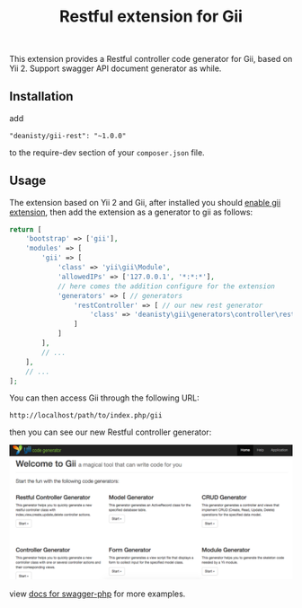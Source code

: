 <p align="center">
    <h1 align="center">Restful extension for Gii</h1>
    <br>
</p>

This extension provides a Restful controller code generator for Gii, based on Yii 2. 
Support swagger API document generator as while.

Installation
------------

add

```
"deanisty/gii-rest": "~1.0.0"
```

to the require-dev section of your `composer.json` file.


Usage
-----

The extension based on Yii 2 and Gii, after installed you should [enable gii extension](https://www.yiiframework.com/doc/guide/2.0/en/start-gii), 
then add the extension as a generator to gii as follows:

```php
return [
    'bootstrap' => ['gii'],
    'modules' => [
        'gii' => [
            'class' => 'yii\gii\Module',
            'allowedIPs' => ['127.0.0.1', '*:*:*'],
            // here comes the addition configure for the extension
            'generators' => [ // generators
                'restController' => [ // our new rest generator
                    'class' => 'deanisty\gii\generators\controller\restful\Generator', // generator class name
                ]
            ]
        ],
        // ...
    ],
    // ...
];
```

You can then access Gii through the following URL:

```
http://localhost/path/to/index.php/gii
```

then you can see our new Restful controller generator:

![gii-rest-home](images/gii-rest-home.png)

view [docs for swagger-php](https://github.com/zircote/swagger-php/blob/2.x/docs/Getting-started.md) for more examples.
